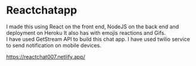 # Reactchatapp

 I made this using React on the front end, NodeJS on the back end and deployment on Heroku It also has with emojis reactions and Gifs.              
 I have used GetStream API to build this chat app. I have used twilio service to send notification on mobile devices.     

https://reactchat007.netlify.app/ 
